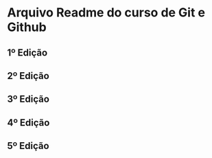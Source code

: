 # Arquivo Readme do curso de Git e Github

1º Edição 
---------
2º Edição
---------
3º Edição
---------
4º Edição
---------
5º Edição
---------